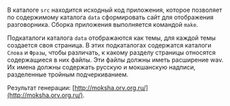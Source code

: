 В каталоге `src` находится исходный код приложения, которое позволяет по содержимому каталога `data` сформировать сайт для отображения разговорника. Сборка приложения выполняется командой `make`.

Подкаталоги каталога `data` отображаются как темы, для каждой темы создается своя страница. В этих подкаталогах содержатся каталоги `Слова` и `Фразы`, чтобы различать, к какому разделу страницы относятся содержащиеся в них файлы. Эти файлы должны иметь расширение wav. Их имена должны содержать русскую и мокшанскую надписи, разделенные тройным подчеркиванием.

Результат генерации: [http://moksha.orv.org.ru/](http://moksha.orv.org.ru/).